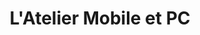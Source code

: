 ---
title: "L'Atelier Mobile et PC"
url: /espalion/latelier-mobile-et-pc/
shop: téléphone portable
---